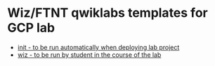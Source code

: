 # Wiz/FTNT qwiklabs templates for GCP lab

* [init - to be run automatically when deploying lab project](init)
* [wiz - to be run by student in the course of the lab](wiz)